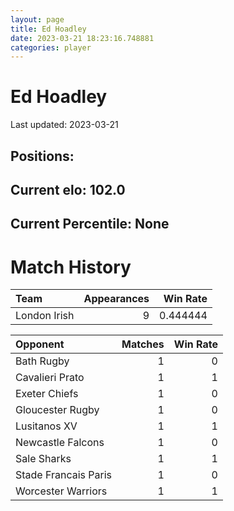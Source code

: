 ```yaml
---  
layout: page  
title: Ed Hoadley  
date: 2023-03-21 18:23:16.748881  
categories: player  
---
```

# Ed Hoadley


Last updated: 2023-03-21
## Positions: 

## Current elo: 102.0

## Current Percentile: None

# Match History


| Team         |   Appearances |   Win Rate |
|:-------------|--------------:|-----------:|
| London Irish |             9 |   0.444444 |

| Opponent             |   Matches |   Win Rate |
|:---------------------|----------:|-----------:|
| Bath Rugby           |         1 |          0 |
| Cavalieri Prato      |         1 |          1 |
| Exeter Chiefs        |         1 |          0 |
| Gloucester Rugby     |         1 |          0 |
| Lusitanos XV         |         1 |          1 |
| Newcastle Falcons    |         1 |          0 |
| Sale Sharks          |         1 |          1 |
| Stade Francais Paris |         1 |          0 |
| Worcester Warriors   |         1 |          1 |